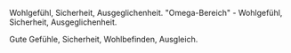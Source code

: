 Wohlgefühl, Sicherheit, Ausgeglichenheit.
"Omega-Bereich" - Wohlgefühl, Sicherheit, Ausgeglichenheit.

Gute Gefühle, Sicherheit, Wohlbefinden, Ausgleich.